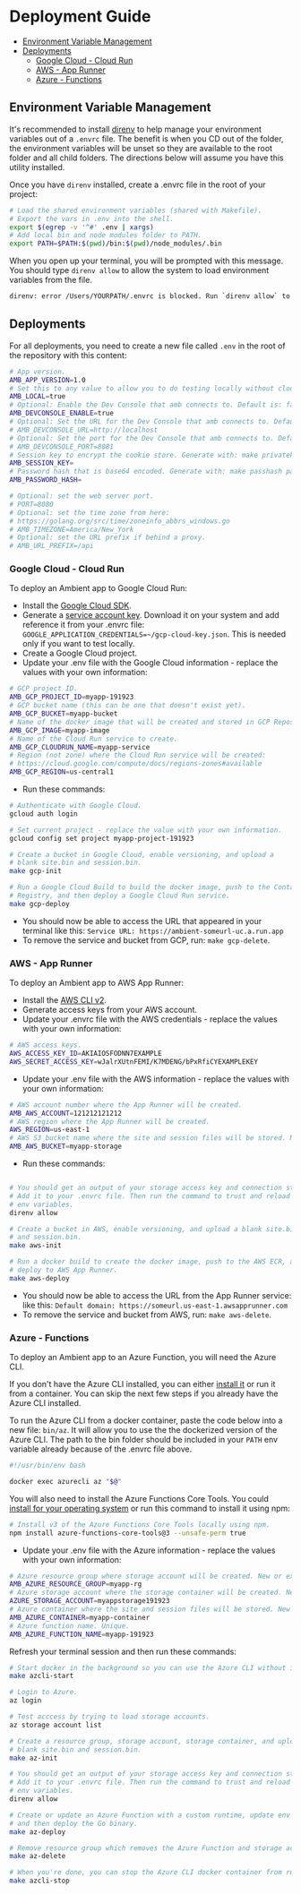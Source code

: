 # Deployment Guide <!-- omit in toc -->

- [Environment Variable Management](#environment-variable-management)
- [Deployments](#deployments)
  - [Google Cloud - Cloud Run](#google-cloud---cloud-run)
  - [AWS - App Runner](#aws---app-runner)
  - [Azure - Functions](#azure---functions)

## Environment Variable Management

It's recommended to install [direnv](https://direnv.net/docs/installation.html) to help manage your environment variables out of a `.envrc` file. The benefit is when you CD out of the folder, the environment variables will be unset so they are available to the root folder and all child folders. The directions below will assume you have this utility installed.

Once you have `direnv` installed, create a .envrc file in the root of your project:

```bash
# Load the shared environment variables (shared with Makefile).
# Export the vars in .env into the shell.
export $(egrep -v '^#' .env | xargs)
# Add local bin and node modules folder to PATH.
export PATH=$PATH:$(pwd)/bin:$(pwd)/node_modules/.bin
```

When you open up your terminal, you will be prompted with this message. You should type `direnv allow` to allow the system to load environment variables from the file.

```bash
direnv: error /Users/YOURPATH/.envrc is blocked. Run `direnv allow` to approve its content
```

## Deployments

For all deployments, you need to create a new file called `.env` in the root of the repository with this content:

```bash
# App version.
AMB_APP_VERSION=1.0
# Set this to any value to allow you to do testing locally without cloud access.
AMB_LOCAL=true
# Optional: Enable the Dev Console that amb connects to. Default is: false
AMB_DEVCONSOLE_ENABLE=true
# Optional: Set the URL for the Dev Console that amb connects to. Default is: http://localhost
# AMB_DEVCONSOLE_URL=http://localhost
# Optional: Set the port for the Dev Console that amb connects to. Default is: 8081
# AMB_DEVCONSOLE_PORT=8081
# Session key to encrypt the cookie store. Generate with: make privatekey
AMB_SESSION_KEY=
# Password hash that is base64 encoded. Generate with: make passhash passwordhere
AMB_PASSWORD_HASH=

# Optional: set the web server port.
# PORT=8080
# Optional: set the time zone from here:
# https://golang.org/src/time/zoneinfo_abbrs_windows.go
# AMB_TIMEZONE=America/New_York
# Optional: set the URL prefix if behind a proxy.
# AMB_URL_PREFIX=/api
```

### Google Cloud - Cloud Run

To deploy an Ambient app to Google Cloud Run:

- Install the [Google Cloud SDK](https://cloud.google.com/sdk/docs/install).
- Generate a [service account key](https://console.cloud.google.com/apis/credentials/serviceaccountkey). Download it on your system and add reference it from your .envrc file: `GOOGLE_APPLICATION_CREDENTIALS=~/gcp-cloud-key.json`. This is needed only if you want to test locally.
- Create a Google Cloud project.
- Update your .env file with the Google Cloud information - replace the values with your own information:

```bash
# GCP project ID.
AMB_GCP_PROJECT_ID=myapp-191923
# GCP bucket name (this can be one that doesn't exist yet).
AMB_GCP_BUCKET=myapp-bucket
# Name of the docker image that will be created and stored in GCP Repository.
AMB_GCP_IMAGE=myapp-image
# Name of the Cloud Run service to create.
AMB_GCP_CLOUDRUN_NAME=myapp-service
# Region (not zone) where the Cloud Run service will be created:
# https://cloud.google.com/compute/docs/regions-zones#available
AMB_GCP_REGION=us-central1
```

- Run these commands:

```bash
# Authenticate with Google Cloud.
gcloud auth login

# Set current project - replace the value with your own information.
gcloud config set project myapp-project-191923

# Create a bucket in Google Cloud, enable versioning, and upload a
# blank site.bin and session.bin.
make gcp-init

# Run a Google Cloud Build to build the docker image, push to the Container
# Registry, and then deploy a Google Cloud Run service.
make gcp-deploy
```

- You should now be able to access the URL that appeared in your terminal like this: `Service URL: https://ambient-someurl-uc.a.run.app`
- To remove the service and bucket from GCP, run: `make gcp-delete`.

### AWS - App Runner

To deploy an Ambient app to AWS App Runner:

- Install the [AWS CLI v2](https://docs.aws.amazon.com/cli/latest/userguide/install-cliv2.html).
- Generate access keys from your AWS account.
- Update your .envrc file with the AWS credentials - replace the values with your own information:

```bash
# AWS access keys.
AWS_ACCESS_KEY_ID=AKIAIOSFODNN7EXAMPLE
AWS_SECRET_ACCESS_KEY=wJalrXUtnFEMI/K7MDENG/bPxRfiCYEXAMPLEKEY
```

- Update your .env file with the AWS information - replace the values with your own information:

```bash
# AWS account number where the App Runner will be created.
AMB_AWS_ACCOUNT=121212121212
# AWS region where the App Runner will be created.
AWS_REGION=us-east-1
# AWS S3 bucket name where the site and session files will be stored. New or existing.
AMB_AWS_BUCKET=myapp-storage
```

- Run these commands:

```bash

# You should get an output of your storage access key and connection string.
# Add it to your .envrc file. Then run the command to trust and reload the 
# env variables.
direnv allow

# Create a bucket in AWS, enable versioning, and upload a blank site.bin
# and session.bin.
make aws-init

# Run a docker build to create the docker image, push to the AWS ECR, and then
# deploy to AWS App Runner.
make aws-deploy
```

- You should now be able to access the URL from the App Runner service: like this: `Default domain: https://someurl.us-east-1.awsapprunner.com`
- To remove the service and bucket from AWS, run: `make aws-delete`.

### Azure - Functions

To deploy an Ambient app to an Azure Function, you will need the Azure CLI.

If you don't have the Azure CLI installed, you can either [install it](https://docs.microsoft.com/en-us/cli/azure/install-azure-cli) or run it from a container. You can skip the next few steps if you already have the Azure CLI installed.

To run the Azure CLI from a docker container, paste the code below into a new file: `bin/az`. It will allow you to use the the dockerized version of the Azure CLI. The path to the bin folder should be included in your `PATH` env variable already because of the .envrc file above.

```bash
#!/usr/bin/env bash

docker exec azurecli az "$@"
```

You will also need to install the Azure Functions Core Tools. You could [install for your operating system](https://docs.microsoft.com/en-us/azure/azure-functions/functions-run-local) or run this command to install it using npm:

```bash
# Install v3 of the Azure Functions Core Tools locally using npm.
npm install azure-functions-core-tools@3 --unsafe-perm true
```

- Update your .env file with the Azure information - replace the values with your own information:

```bash
# Azure resource group where storage account will be created. New or existing.
AMB_AZURE_RESOURCE_GROUP=myapp-rg
# Azure storage account where the storage container will be created. New or existing. Unique.
AZURE_STORAGE_ACCOUNT=myappstorage191923
# Azure container where the site and session files will be stored. New or existing.
AMB_AZURE_CONTAINER=myapp-container
# Azure function name. Unique.
AMB_AZURE_FUNCTION_NAME=myapp-191923
```

Refresh your terminal session and then run these commands:

```bash
# Start docker in the background so you can use the Azure CLI without installing it.
make azcli-start

# Login to Azure.
az login

# Test acccess by trying to load storage accounts.
az storage account list

# Create a resource group, storage account, storage container, and upload a
# blank site.bin and session.bin.
make az-init

# You should get an output of your storage access key and connection string.
# Add it to your .envrc file. Then run the command to trust and reload the 
# env variables.
direnv allow

# Create or update an Azure Function with a custom runtime, update env variables,
# and then deploy the Go binary.
make az-deploy

# Remove resource group which removes the Azure Function and storage account.
make az-delete

# When you're done, you can stop the Azure CLI docker container from running in the background.
make azcli-stop
```
